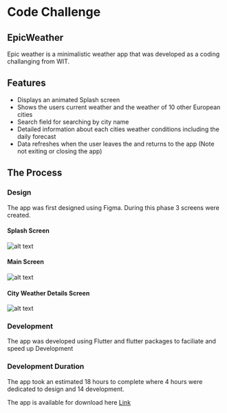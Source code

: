 # Code Challenge

## EpicWeather

Epic weather is a minimalistic weather app that was developed as a coding challanging from WIT. 

## Features

- Displays an animated Splash screen
- Shows the users current weather and the weather of 10 other European cities
- Search field for searching by city name
- Detailed information about each cities weather conditions including the daily forecast
- Data refreshes when the user leaves the and returns to the app (Note not exiting or closing the app)

## The Process

### Design

The app was first designed using Figma. During this phase 3 screens were created. 

#### Splash Screen
![alt text](https://neliolucas.dicemz.com/images/splash_screen.png)

#### Main Screen
![alt text](https://neliolucas.dicemz.com/images/main_screen.png)

#### City Weather Details Screen
![alt text](https://neliolucas.dicemz.com/images/city_details.png)


### Development
The app was developed using Flutter and flutter packages to faciliate and speed up Development

### Development Duration
The app took an estimated 18 hours to complete where 4 hours were dedicated to design and 14 development. 

The app is available for download here [Link](https://neliolucas.dicemz.com)

